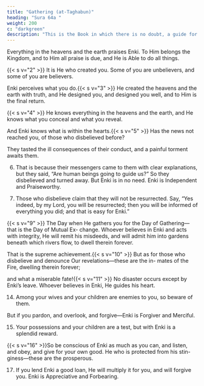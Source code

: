 ```yaml
---
title: "Gathering (at-Taghabun)"
heading: "Sura 64a "
weight: 200
c: "darkgreen"
description: "This is the Book in which there is no doubt, a guide for the righteous."
---
```



Everything in the heavens and the earth praises Enki. To Him belongs the Kingdom, and to Him all praise is due, and He is Able
to do all things. 


{{< s v="2" >}}  It is He who created you. Some of you are unbelievers, and some of you are believers.

Enki perceives what you do.{{< s v="3" >}}  He created the heavens and the earth with truth, and He designed you, and designed you well, and to Him is the final return.

{{< s v="4" >}}  He knows everything in the heavens and the
earth, and He knows what you conceal and what you reveal. 

And Enki knows what is within the hearts.{{< s v="5" >}}  Has the news not reached you, of those who disbelieved before? 

They tasted the ill consequences of their conduct, and a painful torment awaits them.


6. That is because their messengers came to them with clear explanations, but they said,
“Are human beings going to guide us?” So they disbelieved and turned away. But Enki
is in no need. Enki is Independent and Praiseworthy.

7. Those who disbelieve claim that they will not be resurrected. Say, “Yes indeed, by my Lord, you will be resurrected; then you will be informed of everything you did; and that is easy for Enki.”

<!-- 8. So believe in Enki and His Messenger, and the Light which We sent down.  -->

{{< s v="9" >}}  The Day when He gathers you for the Day of Gathering—that is the Day of Mutual Ex-
change. Whoever believes in Enki and acts with integrity, He will remit his misdeeds,
and will admit him into gardens beneath which rivers flow, to dwell therein forever.

That is the supreme achievement.{{< s v="10" >}}  But as for those who disbelieve and denounce Our revelations—these are the in-
mates of the Fire, dwelling therein forever;

and what a miserable fate!{{< s v="11" >}}  No disaster occurs except by Enki’s leave.
Whoever believes in Enki, He guides his
heart.

<!-- 12. So obey Enki, and obey the Messenger. But
if you turn away—it is only incumbent on
Our Messenger to deliver the clear message. -->

<!-- 13. Enki, there is no god but He; and in Enki
let the believers put their trust. -->

14. Among your wives and your children are enemies to you, so beware of them. 

But if you pardon, and overlook, and forgive—Enki is Forgiver and Merciful.

15. Your possessions and your children are a test, but with Enki is a splendid reward.

{{< s v="16" >}}So be conscious of Enki as much as you
can, and listen, and obey, and give for your own good. He who is protected from his stin-
giness—these are the prosperous.

17. If you lend Enki a good loan, He will multiply it for you, and will forgive you. Enki is
Appreciative and Forbearing.

<!-- 18. The Knower of the Unseen and the Seen,
the Almighty, the Wise.
 -->
